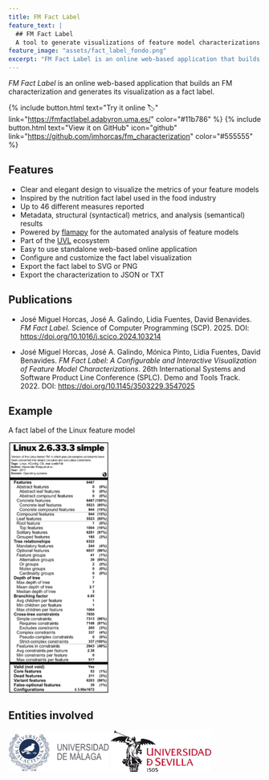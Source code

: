 ```yaml
---
title: FM Fact Label
feature_text: |
  ## FM Fact Label
  A tool to generate visualizations of feature model characterizations as a fact label similar to the [nutritions fact label](https://en.wikipedia.org/wiki/Nutrition_facts_label).
feature_image: "assets/fact_label_fondo.png"
excerpt: "FM Fact Label is an online web-based application that builds a feature model's characterization and generates its visualization as a fact label."
---
```


*FM Fact Label* is an online web-based application that builds an FM characterization and generates its visualization as a fact label.

{% include button.html text="Try it online 🏷️" link="https://fmfactlabel.adabyron.uma.es/" color="#11b786" %} {% include button.html text="View it on GitHub" icon="github" link="https://github.com/jmhorcas/fm_characterization" color="#555555" %}

## Features

- Clear and elegant design to visualize the metrics of your feature models
- Inspired by the nutrition fact label used in the food industry
- Up to 46 different measures reported
- Metadata, structural (syntactical) metrics, and analysis (semantical) results
- Powered by [flamapy](https://www.flamapy.org/) for the automated analysis of feature models
- Part of the [UVL](https://universal-variability-language.github.io/) ecosystem
- Easy to use standalone web-based online application
- Configure and customize the fact label visualization
- Export the fact label to SVG or PNG
- Export the characterization to JSON or TXT


## Publications

- José Miguel Horcas, José A. Galindo, Lidia Fuentes, David Benavides. *FM Fact Label*. Science of Computer Programming (SCP). 2025. DOI: <a href="https://doi.org/10.1016/j.scico.2024.103214">https://doi.org/10.1016/j.scico.2024.103214</a>

- José Miguel Horcas, José A. Galindo, Mónica Pinto, Lidia Fuentes, David Benavides. *FM Fact Label: A Configurable and Interactive Visualization of Feature Model Characterizations*. 26th International Systems and Software Product Line Conference (SPLC). Demo and Tools Track. 2022. DOI: <a href="https://doi.org/10.1145/3503229.3547025">https://doi.org/10.1145/3503229.3547025</a>

## Example

A fact label of the Linux feature model

<img src="assets/linux_factlabel.png" alt="Fact Label of the Linux feature model" width="200"/>

## Entities involved

<a href="https://www.uma.es/"><img src="assets/uma.svg" alt="Universidad de Málaga" width="200"/></a>
<a href="https://www.us.es/"><img src="assets/us.svg" alt="Universidad de Sevilla" width="200"/></a>
